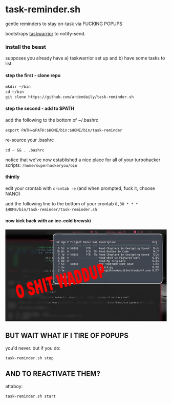 # task-reminder.sh

gentle reminders to stay on-task via FUCKING POPUPS

bootstraps <a href="http://taskwarrior.org">taskwarrior</a> to notify-send.

### install the beast

supposes you already have a) taskwarrior set up and b) have some tasks to list.

#### step the first - clone repo

    mkdir ~/bin
    cd ~/bin
    git clone https://github.com/ardendaily/task-reminder.sh

#### step the second - add to $PATH

add the following to the bottom of ~/.bashrc

`export PATH=$PATH:$HOME/bin:$HOME/bin/task-reminder`

re-source your .bashrc

`cd ~ && . .bashrc`

notice that we've now established a nice place for all of your turbohacker scripts: `/home/superhackeryou/bin`

#### thirdly

edit your crontab with `crontab -e` (and when prompted, fuck it, choose NANO)

add the following line to the bottom of your crontab
`0,30 * * * $HOME/bin/task-reminder/task-reminder.sh`

#### now kick back with an ice-cold brewski
 ![oh shit waddup](./screenshot.png "tasty screenshot")

## BUT WAIT WHAT IF I TIRE OF POPUPS

 you'd never. but if you do:

    task-reminder.sh stop

## AND TO REACTIVATE THEM?

attaboy:

    task-reminder.sh start

    